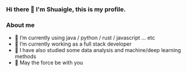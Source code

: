 ### Hi there 👋   I'm Shuaigle, this is my profile.

### About me
 - 🌱 I’m currently using java / python / rust / javascript ... etc
 - 👯 I’m currently working as a full stack developer
 - 🔭 I have also studied some data analysis and machine/deep learning methods
 - 💬 May the force be with you

